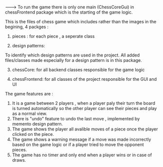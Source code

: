 ---> To run the game there is only one main (ChessCoreGui) in chessFrontend package which is the starting of the game logic.

This is the files of chess game which includes rather than the images in the begining,
4 packges : 
  1) pieces :
  for each piece , a seperate class

  2) design patterns:
     
  To identify which design patterns are used in the project.
  All added files/classes made especially for a design pattern is in this package.
  
  3) chessCore:
  for all backend classes responsible for the game logic

  4) chessFrontend:
  for all classes of the project responsible for the GUI and UI
  
The game features are :
  1. It is a game between 2 players , when a player paly their turn the board is turned automatically so the other player can see their pieces and play as a normal view.
  2. There is "undo" feature to undo the last move , implemented by memento design pattern.
  3. The game shows the player all avalible moves of a piece once the player clicked on the piece.
  4. The game shows a warning message if a move was made incorrectly based on the game logic or if a player tried to move the opponent pieces.
  5. The game has no timer and only end when a player wins or in case of draws. 
  
